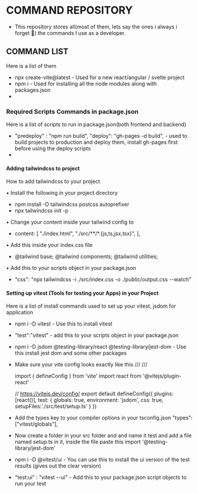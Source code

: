 # COMMAND REPOSITORY
 * This repository stores all(most of them, lets say the ones i always i forget 🥹) the commands I use as a developer.



## COMMAND LIST
Here is a list of them

 * npx create-vite@latest  - Used for a new react/angular / svelte project
 * npm i  - Used for installing all the node modules along with packages.json
 * 



### Required Scripts Commands in package.json
Here is a list of scripts to run in package.json(both frontend and backend)

* "predeploy" : "npm run build",
    "deploy": "gh-pages -d build",  - used to build projects to production and deploy them, install gh-pages first before using the deploy scripts
 * 

#### Adding tailwindcss to project
How to add tailwindcss to your project

• Install the following in your project directory
 * npm install -D tailwindcss postcss autoprefixer
 * npx tailwindcss init -p

• Change your content inside your tailwind config to
 *    content: [
        "./index.html",
        "./src/**/*.{js,ts,jsx,tsx}",
    ],

• Add this inside your index.css file
 *  @tailwind base;
    @tailwind components;
    @tailwind utilities;

• Add this to your scripts object in your package.json
 * "css": "npx tailwindcss -i ./src/index.css -o ./public/output.css --watch" 



#### Setting up vitest (Tools for testing your Apps) in your Project
Here is a list of install commands used to set up your vitest, jsdom for application

 * npm i -D vitest - Use this to install vitest
 * "test":"vitest" - add this to your scripts object in your package.json
 * npm i -D jsdom @testing-library/react @testing-library/jest-dom - Use this install jest dom and some other packages
 * Make sure your vite config looks exactly like this
   /// <reference types="vitest" />
   /// <reference types="vite/client" />

    import { defineConfig } from 'vite'
    import react from '@vitejs/plugin-react'

    // https://vitejs.dev/config/
    export default defineConfig({
    plugins: [react()],
    test: {
        globals: true,
        environment: 'jsdom',
        css: true,
        setupFiles:'./src/test/setup.ts'
    }
    })
 * Add the types key to your compiler options in your tsconfig.json
    "types": ["vitest/globals"],
 * Now create a folder in your src folder and and name it test and add a file named setup.ts in it, inside the file paste this 
 import '@testing-library/jest-dom'
 * npm i -D @vitest/ui - You can use this to install the ui version of the test results (gives out the clear version)
 * "test:ui" : "vitest --ui" - Add this to your package.json script objects to run your test





